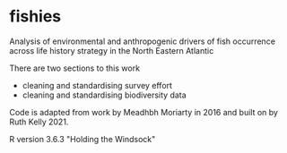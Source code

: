 # fishies
Analysis of environmental and anthropogenic drivers of fish occurrence across life history strategy in the North Eastern Atlantic

There are two sections to this work 
  - cleaning and standardising survey effort
  - cleaning and standardising biodiversity data

Code is adapted from work by Meadhbh Moriarty in 2016 and built on by Ruth Kelly 2021.

R version 3.6.3 "Holding the Windsock" 

